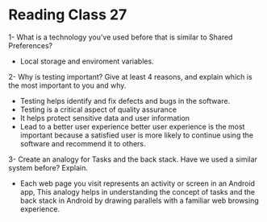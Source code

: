 # Reading Class 27

1- What is a technology you’ve used before that is similar to Shared Preferences?

- Local storage and enviroment variables.

2- Why is testing important? Give at least 4 reasons, and explain which is the most important to you and why.

- Testing helps identify and fix defects and bugs in the software. 
 -  Testing is a critical aspect of quality assurance
 -  It helps protect sensitive data and user information 
 - Lead to a better user experience
  better user experience is the most important because a satisfied user is more likely to continue using the software and recommend it to others.

3- Create an analogy for Tasks and the back stack. Have we used a similar system before? Explain.

-  Each web page you visit represents an activity or screen in an Android app, This analogy helps in understanding the concept of tasks and the back stack in Android by drawing parallels with a familiar web browsing experience.